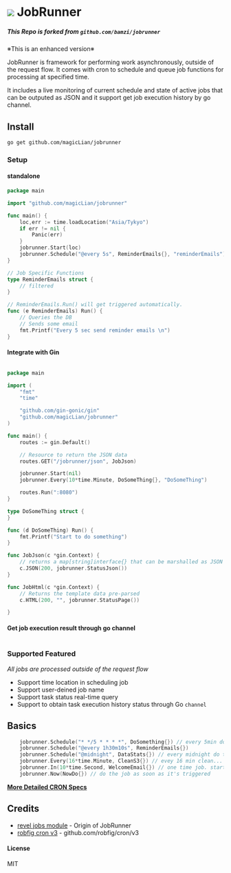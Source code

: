 # ![](https://raw.githubusercontent.com/magicLian/jobrunner/master/views/runclock.jpg) JobRunner

##### This Repo is forked from ```github.com/bamzi/jobrunner```

※This is an enhanced version※

JobRunner is framework for performing work asynchronously, outside of the request flow. It comes with cron to schedule and queue job functions for processing at specified time. 

It includes a live monitoring of current schedule and state of active jobs that can be outputed as JSON and it support get job execution history by go channel. 

## Install

`go get github.com/magicLian/jobrunner`

### Setup

#### standalone
```go
package main

import "github.com/magicLian/jobrunner"

func main() {
    loc,err := time.loadLocation("Asia/Tykyo")
    if err != nil {
        Panic(err)
    }
    jobrunner.Start(loc)
    jobrunner.Schedule("@every 5s", ReminderEmails{}, "reminderEmails")
}

// Job Specific Functions
type ReminderEmails struct {
    // filtered
}

// ReminderEmails.Run() will get triggered automatically.
func (e ReminderEmails) Run() {
    // Queries the DB
    // Sends some email
    fmt.Printf("Every 5 sec send reminder emails \n")
}
```

#### Integrate with Gin
```go

package main

import (
	"fmt"
	"time"

	"github.com/gin-gonic/gin"
	"github.com/magicLian/jobrunner"
)

func main() {
	routes := gin.Default()

	// Resource to return the JSON data
	routes.GET("/jobrunner/json", JobJson)

	jobrunner.Start(nil)
	jobrunner.Every(10*time.Minute, DoSomeThing{}, "DoSomeThing")

	routes.Run(":8080")
}

type DoSomeThing struct {
}

func (d DoSomeThing) Run() {
	fmt.Printf("Start to do something")
}

func JobJson(c *gin.Context) {
	// returns a map[string]interface{} that can be marshalled as JSON
	c.JSON(200, jobrunner.StatusJson())
}

func JobHtml(c *gin.Context) {
	// Returns the template data pre-parsed
	c.HTML(200, "", jobrunner.StatusPage())

}

```

#### Get job execution result through go channel
```go


```

### Supported Featured
*All jobs are processed outside of the request flow*

* Support time location in scheduling job
* Support user-deined job name
* Support task status real-time query 
* Support to obtain task execution history status through Go `channel`

## Basics

```go
    jobrunner.Schedule("* */5 * * * *", DoSomething{}) // every 5min do something
    jobrunner.Schedule("@every 1h30m10s", ReminderEmails{})
    jobrunner.Schedule("@midnight", DataStats{}) // every midnight do this..
    jobrunner.Every(16*time.Minute, CleanS3{}) // evey 16 min clean...
    jobrunner.In(10*time.Second, WelcomeEmail{}) // one time job. starts after 10sec
    jobrunner.Now(NowDo{}) // do the job as soon as it's triggered
```
[**More Detailed CRON Specs**](https://github.com/robfig/cron/blob/v2/doc.go)

## Credits
- [revel jobs module](https://github.com/revel/modules/tree/master/jobs) - Origin of JobRunner
- [robfig cron v3](https://github.com/robfig/cron/tree/v3) - github.com/robfig/cron/v3

#### License
MIT
